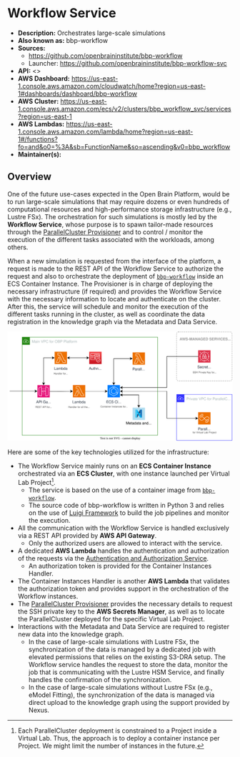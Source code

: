# Workflow Service

- **Description:** Orchestrates large-scale simulations
- **Also known as:** bbp-workflow
- **Sources:**
    - <https://github.com/openbraininstitute/bbp-workflow>
    - Launcher: <https://github.com/openbraininstitute/bbp-workflow-svc>
- **API:** <>
- **AWS Dashboard:** <https://us-east-1.console.aws.amazon.com/cloudwatch/home?region=us-east-1#dashboards/dashboard/bbp-workflow>
- **AWS Cluster:** <https://us-east-1.console.aws.amazon.com/ecs/v2/clusters/bbp_workflow_svc/services?region=us-east-1>
- **AWS Lambdas:** <https://us-east-1.console.aws.amazon.com/lambda/home?region=us-east-1#/functions?fo=and&o0=%3A&sb=FunctionName&so=ascending&v0=bbp_workflow>
- **Maintainer(s):**

## Overview

One of the future use-cases expected in the Open Brain Platform, would be to run large-scale simulations that may require dozens or even hundreds of computational resources and high-performance storage infrastructure (e.g., Lustre FSx). The orchestration for such simulations is mostly led by the **Workflow Service**, whose purpose is to spawn tailor-made resources through the [ParallelCluster Provisioner](../provisioner/README.md) and to control / monitor the execution of the different tasks associated with the workloads, among others.

When a new simulation is requested from the interface of the platform, a request is made to the REST API of the Workflow Service to authorize the request and also to orchestrate the deployment of [`bbp-workflow`](https://github.com/openbraininstitute/bbp-workflow) inside an ECS Container Instance. The Provisioner is in charge of deploying the necessary infrastructure (if required) and provides the Workflow Service with the necessary information to locate and authenticate on the cluster. After this, the service will schedule and monitor the execution of the different tasks running in the cluster, as well as coordinate the data registration in the knowledge graph via the Metadata and Data Service.

![Workflow Service - Main Architecture](resources/1_main.drawio.svg)

Here are some of the key technologies utilized for the infrastructure:

- The Workflow Service mainly runs on an **ECS Container Instance** orchestrated via an **ECS Cluster**, with one instance launched per Virtual Lab Project[^Deployment].
  - The service is based on the use of a container image from  [`bbp-workflow`](https://github.com/openbraininstitute/bbp-workflow).
  - The source code of bbp-workflow is written in Python 3 and relies on the use of [Luigi Framework](https://github.com/spotify/luigi) to build the job pipelines and monitor the execution.
- All the communication with the Workflow Service is handled exclusively via a REST API provided by **AWS API Gateway**.
  - Only the authorized users are allowed to interact with the service.
- A dedicated **AWS Lambda** handles the authentication and authorization of the requests via the [Authentication and Authorization Service](../authnz/README.md).
  - An authorization token is provided for the Container Instances Handler.
- The Container Instances Handler is another **AWS Lambda** that validates the authorization token and provides support in the orchestration of the Workflow instances.
- The [ParallelCluster Provisioner](../provisioner/README.md) provides the necessary details to request the SSH private key to the **AWS Secrets Manager**, as well as to locate the ParallelCluster deployed for the specific Virtual Lab Project.
- Interactions with the Metadata and Data Service are required to register new data into the knowledge graph.
  - In the case of large-scale simulations with Lustre FSx, the synchronization of the data is managed by a dedicated job with elevated permissions that relies on the existing S3-DRA setup. The Workflow service handles the request to store the data, monitor the job that is communicating with the Lustre HSM Service, and finally handles the confirmation of the synchronization.
  - In the case of large-scale simulations without Lustre FSx (e.g., eModel Fitting), the synchronization of the data is managed via direct upload to the knowledge graph using the support provided by Nexus.

[^Deployment]: Each ParallelCluster deployment is constrained to a Project inside a Virtual Lab. Thus, the approach is to deploy a container instance per Project. We might limit the number of instances in the future.
